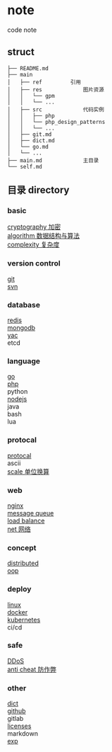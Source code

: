 # note  
code note  
  
## struct  
  
```  
├── README.md  
├── main  
│   ├── ref         引用  
│   ├── res             图片资源  
│   │   └── gpm  
│   │   └── ...  
│   ├── src             代码实例  
│   │   ├── php  
│   │   └── php_design_patterns  
│   │   └── ...  
│   ├── git.md  
│   ├── dict.md  
│   └── go.md  
│   └── ...  
├── main.md             主目录  
└── self.md  
```  
  
## 目录 directory  
  
### basic  
[ cryptography 加密 ](main/cryptography.md)  
[ algorithm 数据结构与算法 ](main/algorithm.md)  
[ complexity 复杂度 ](main/complexity.md)  
  
### version control  
[ git ](main/git.md)  
[ svn ](main/svn.md)  
  
### database  
[ redis ](main/redis.md)  
[ mongodb ](main/mongodb.md)  
[ yac ](main/yac.md)  
etcd  
  
### language  
[ go ](main/go.md)  
[ php ](main/php.md)  
python  
[ nodejs ](main/nodejs.md)  
java  
bash  
lua  

### protocal
[ protocal ](main/protocal.md)  
ascii  
[ scale 单位换算 ](main/scale.md)  
  
### web  
[ nginx ](main/nginx.md)  
[ message queue ](main/mq.md)  
[ load balance ](main/load_balance.md)  
[ net 网络 ](main/net.md)  

### concept
[ distributed ](main/distributed.md)  
[ oop ](main/oop.md)  
  
### deploy  
[ linux ](main/linux.md)  
[ docker ](main/docker.md)  
[ kubernetes ](main/k8s.md)  
ci/cd  
  
### safe  
[ DDoS ](main/ddos.md)  
[ anti cheat 防作弊 ](main/anti_cheat.md)  
  
### other  
[ dict ](main/dict.md)  
[ github ](main/github.md)  
gitlab  
[ licenses ](main/licenses.md)  
markdown  
[ exp ](main/exp.md)  